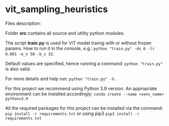 # vit_sampling_heuristics

Files description:

Folder **src** contains all source and utility python modules.

The script **train.py** is used for ViT model trainig with or without frozen params.
How to run it in the console, e.g.: `python "train.py" -ds 6 -lr 0.001 -e_n 50 -b_s 32`.

Default values are specified, hence running a command: `python "train.py"` is also valid. 

For more details and help run: `python "train.py" -h`.

For this project we recommend using Python 3.9 version. An appropriate environment can be installed accordingly:
`conda create --name <venv_name> python=3.9`

All the required packages for this project can be installed via the command:
`pip install -r requirements.txt` or using pip3 `pip3 install -r requirements.txt`